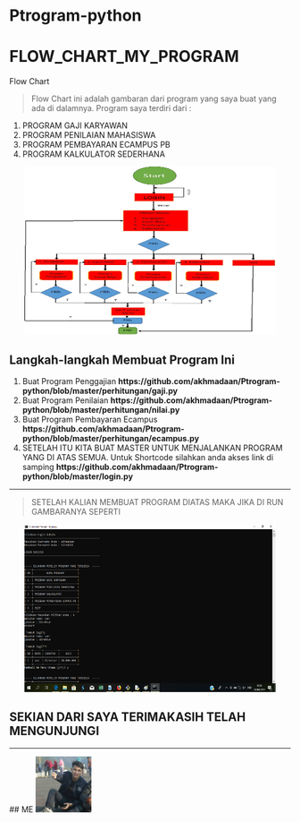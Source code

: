 # Ptrogram-python


# FLOW_CHART_MY_PROGRAM
Flow Chart
>Flow Chart ini adalah gambaran dari program yang saya buat yang ada di dalamnya. Program saya terdiri dari : 
1. PROGRAM GAJI KARYAWAN
2. PROGRAM PENILAIAN MAHASISWA
3. PROGRAM PEMBAYARAN ECAMPUS PB
4. PROGRAM KALKULATOR SEDERHANA
<p align="center">
<img src="https://github.com/akhmadaan/Ptrogram-python/blob/master/jpg/flow%20chart.png" width="450" height="300" />
</p>

## Langkah-langkah Membuat Program Ini 
<ol>
   <li>Buat Program Penggajian <b>https://github.com/akhmadaan/Ptrogram-python/blob/master/perhitungan/gaji.py</b> </li>
   <li>Buat Program Penilaian <b>https://github.com/akhmadaan/Ptrogram-python/blob/master/perhitungan/nilai.py</b></li>
   <li>Buat Program Pembayaran Ecampus <b>https://github.com/akhmadaan/Ptrogram-python/blob/master/perhitungan/ecampus.py</b></li>
   <li>SETELAH ITU KITA BUAT MASTER UNTUK MENJALANKAN PROGRAM YANG DI ATAS SEMUA. Untuk Shortcode silahkan anda akses link di samping  <b>https://github.com/akhmadaan/Ptrogram-python/blob/master/login.py</b></li>
<p align="center">

</ol>
<hr/>

>SETELAH KALIAN MEMBUAT PROGRAM DIATAS MAKA JIKA DI RUN GAMBARANYA SEPERTI
<p align="center">
<img src="https://github.com/akhmadaan/Ptrogram-python/blob/master/jpg/login%20menu.png" width="450" height="300" />




## SEKIAN DARI SAYA TERIMAKASIH TELAH MENGUNJUNGI

</ol>
<hr/>
## ME 
<img src="https://github.com/akhmadaan/Ptrogram-python/blob/master/jpg/ME.png" width="100" height="100"/>
</p>
